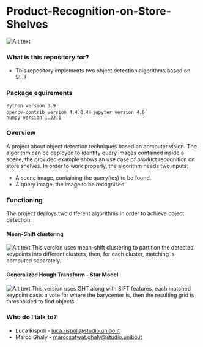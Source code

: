 # Product-Recognition-on-Store-Shelves
![Alt text](https://i.imgur.com/h2mfnWM.png)

### What is this repository for? ###

* This repository implements two object detection algorithms based on SIFT 

### Package equirements ###

`Python version 3.9`    
`opencv-contrib version 4.4.0.44` 
`jupyter version 4.6`    
`numpy version 1.22.1`  


### Overview ###
 A project about object detection techniques based on computer vision.
 The algorithm can be deployed to identify query images contained inside a scene, the provided example shows an use case of product recognition on store shelves.
 In order to work properly, the algorithm needs two inputs:
 * A scene image, containing the query(ies) to be found.
 * A query image, the image to be recognised.

### Functioning ###
The project deploys two different algorithms in order to achieve object detection:

#### Mean-Shift clustering
![Alt text](https://i.imgur.com/6ubKSs1.gif)
This version uses mean-shift clustering to partition the detected keypoints into different clusters, then, for each cluster, matching is computed separately.
#### Generalized Hough Transform - Star Model
![Alt text](https://imgur.com/I34j2BE)
This version uses GHT along with SIFT features, each matched keypoint casts a vote for where the barycenter is, then the resulting grid is thresholded to find objects.

### Who do I talk to? ###

* Luca Rispoli - luca.rispoli@studio.unibo.it
* Marco Ghaly - marcosafwat.ghaly@studio.unibo.it

